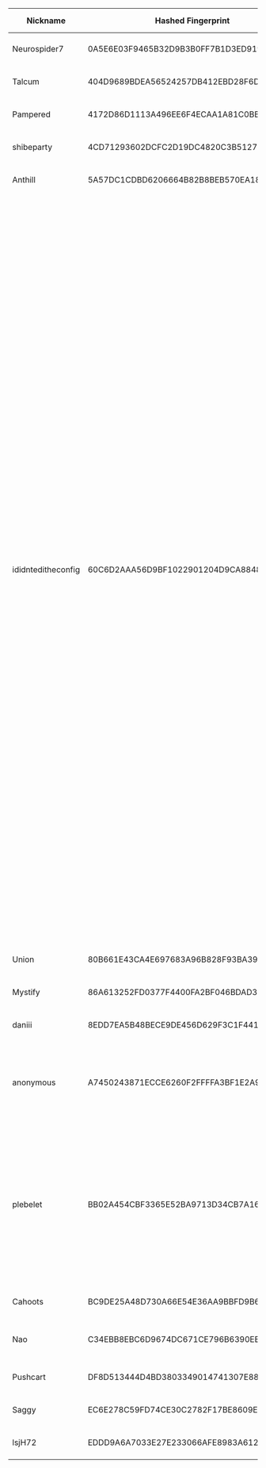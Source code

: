 | Nickname |  Hashed Fingerprint	| Or Addresses | Contact | Running | Flags | Last Seen | First Seen | Last Restarted | Advertised Bandwidth | Platform | Version | Version Status | Recommended Version | Verified hostnames | Exit policy |
|---|---|---|---|---|---|---|---|---|---|---|---|---|---|---|---|
|Neurospider7 | 0A5E6E03F9465B32D9B3B0FF7B1D3ED91942058F | ["198.98.58.110:443"] | netherworldbelow AT mail DOT com | true | Running, V2Dir, Valid | 2025-10-17 15:00:00 | 2025-10-17 06:00:00 | 2025-10-17 05:48:42 | 0 | Tor 0.4.8.19 on Linux | 0.4.8.19 | recommended | true | N/A | ["reject *:*"]|
|Talcum | 404D9689BDEA56524257DB412EBD28F6DCA1E628 | ["49.12.106.137:443","[2a01:4f8:c014:c013::1]:443"] | Talcum@proton.me | true | Running, V2Dir, Valid | 2025-10-17 15:00:00 | 2025-10-17 08:00:00 | 2025-10-17 07:36:46 | 0 | Tor 0.4.8.19 on Linux | 0.4.8.19 | recommended | true | ["static.137.106.12.49.clients.your-server.de"] | ["reject *:*"]|
|Pampered | 4172D86D1113A496EE6F4ECAA1A81C0BBCB07774 | ["5.75.234.90:443","[2a01:4f8:c013:e7e7::1]:443"] | Pampered@proton.me | true | Running, V2Dir, Valid | 2025-10-17 15:00:00 | 2025-10-17 08:00:00 | 2025-10-17 07:27:50 | 0 | Tor 0.4.8.19 on Linux | 0.4.8.19 | recommended | true | ["static.90.234.75.5.clients.your-server.de"] | ["reject *:*"]|
|shibeparty | 4CD71293602DCFC2D19DC4820C3B5127F60F871F | ["176.146.124.34:9001"] | tor@shibe.fr | true | Running, V2Dir, Valid | 2025-10-17 15:00:00 | 2025-10-17 09:00:00 | 2025-10-17 10:11:59 | 0 | Tor 0.4.8.19 on Linux | 0.4.8.19 | recommended | true | ["176-146-124-34.abo.bbox.fr"] | ["reject *:*"]|
|Anthill | 5A57DC1CDBD6206664B82B8BEB570EA1849B50D0 | ["91.99.79.188:443","[2a01:4f8:1c1a:c686::1]:443"] | Anthill@proton.me | true | Running, V2Dir, Valid | 2025-10-17 15:00:00 | 2025-10-17 08:00:00 | 2025-10-17 07:32:18 | 0 | Tor 0.4.8.19 on Linux | 0.4.8.19 | recommended | true | ["static.188.79.99.91.clients.your-server.de"] | ["reject *:*"]|
|ididnteditheconfig | 60C6D2AAA56D9BF1022901204D9CA8848E1EE326 | ["202.61.253.243:9001"] | Random Person nobody@tor.org | true | Exit, Running, V2Dir, Valid | 2025-10-17 15:00:00 | 2025-10-17 10:00:00 | 2025-10-17 08:05:56 | 0 | Tor 0.4.8.10 on Linux | 0.4.8.10 | recommended | true | ["vps.tayfunoezdemir.de"] | ["reject 0.0.0.0/8:*","reject 169.254.0.0/16:*","reject 127.0.0.0/8:*","reject 192.168.0.0/16:*","reject 10.0.0.0/8:*","reject 172.16.0.0/12:*","reject 202.61.253.243:*","accept *:20-23","accept *:43","accept *:53","accept *:79-81","accept *:88","accept *:110","accept *:143","accept *:194","accept *:220","accept *:389","accept *:443","accept *:464","accept *:465","accept *:531","accept *:543-544","accept *:554","accept *:563","accept *:587","accept *:636","accept *:706","accept *:749","accept *:873","accept *:902-904","accept *:981","accept *:989-995","accept *:1194","accept *:1220","accept *:1293","accept *:1500","accept *:1533","accept *:1677","accept *:1723","accept *:1755","accept *:1863","accept *:2082","accept *:2083","accept *:2086-2087","accept *:2095-2096","accept *:2102-2104","accept *:3128","accept *:3389","accept *:3690","accept *:4321","accept *:4643","accept *:5050","accept *:5190","accept *:5222-5223","accept *:5228","accept *:5900","accept *:6660-6669","accept *:6679","accept *:6697","accept *:8000","accept *:8008","accept *:8074","accept *:8080","accept *:8082","accept *:8087-8088","accept *:8332-8333","accept *:8443","accept *:8888","accept *:9418","accept *:9999","accept *:10000","accept *:11371","accept *:19294","accept *:19638","accept *:50002","accept *:64738","reject *:*"]|
|Union | 80B661E43CA4E697683A96B828F93BA396A74632 | ["128.140.87.180:443","[2a01:4f8:c014:bd71::1]:443"] | Union@proton.me | true | Running, V2Dir, Valid | 2025-10-17 15:00:00 | 2025-10-17 08:00:00 | 2025-10-17 07:27:37 | 0 | Tor 0.4.8.19 on Linux | 0.4.8.19 | recommended | true | ["static.180.87.140.128.clients.your-server.de"] | ["reject *:*"]|
|Mystify | 86A613252FD0377F4400FA2BF046BDAD343B0B7B | ["91.99.22.255:443","[2a01:4f8:1c1a:39f3::1]:443"] | Mystify@proton.me | true | Running, V2Dir, Valid | 2025-10-17 15:00:00 | 2025-10-17 08:00:00 | 2025-10-17 07:31:57 | 0 | Tor 0.4.8.19 on Linux | 0.4.8.19 | recommended | true | ["static.255.22.99.91.clients.your-server.de"] | ["reject *:*"]|
|daniii | 8EDD7EA5B48BECE9DE456D629F3C1F4411B3FACD | ["91.186.39.119:9002"] | fuck.off@gmail.com | true | Running, V2Dir, Valid | 2025-10-17 15:00:00 | 2025-10-17 01:00:00 | 2025-10-17 02:07:03 | 0 | Tor 0.4.8.10 on Linux | 0.4.8.10 | recommended | true | ["pool-119.39.186.91.dynamic.wobline-ip.de"] | ["reject *:*"]|
|anonymous | A7450243871ECCE6260F2FFFFA3BF1E2A97F2C47 | ["45.142.195.40:9001"] | N/A | true | Exit, Running, V2Dir, Valid | 2025-10-17 15:00:00 | 2025-10-17 13:00:00 | 2025-10-17 12:24:23 | 0 | Tor 0.4.8.10 on Linux | 0.4.8.10 | recommended | true | N/A | ["reject 0.0.0.0/8:*","reject 169.254.0.0/16:*","reject 127.0.0.0/8:*","reject 192.168.0.0/16:*","reject 10.0.0.0/8:*","reject 172.16.0.0/12:*","reject 45.142.195.40:*","accept *:*"]|
|plebelet | BB02A454CBF3365E52BA9713D34CB7A169FC4D79 | ["107.189.27.145:443","[2602:fa59:5:915::1]:443"] | johan@freemail | true | Exit, Running, Valid | 2025-10-17 15:00:00 | 2025-10-17 01:00:00 | 2025-10-17 00:46:40 | 0 | Tor 0.4.8.19 on Linux | 0.4.8.19 | recommended | true | N/A | ["reject 0.0.0.0/8:*","reject 169.254.0.0/16:*","reject 127.0.0.0/8:*","reject 192.168.0.0/16:*","reject 10.0.0.0/8:*","reject 172.16.0.0/12:*","reject 107.189.27.145:*","reject *:25","reject *:119","reject *:135-139","reject *:445","reject *:563","reject *:1214","reject *:4661-4666","reject *:6346-6429","reject *:6699","reject *:6881-6999","accept *:*"]|
|Cahoots | BC9DE25A48D730A66E54E36AA9BBFD9B6B152829 | ["116.202.9.44:443","[2a01:4f8:c013:f4bf::1]:443"] | Cahoots@proton.me | true | Running, V2Dir, Valid | 2025-10-17 15:00:00 | 2025-10-17 08:00:00 | 2025-10-17 07:07:49 | 0 | Tor 0.4.8.19 on Linux | 0.4.8.19 | recommended | true | ["static.44.9.202.116.clients.your-server.de"] | ["reject *:*"]|
|Nao | C34EBB8EBC6D9674DC671CE796B6390EB6F1BFCF | ["116.80.45.37:9001","[2001:2c0:100:411:15:cafe:1df:1]:9001"] | email:mail[]ekinao.com url:https://www.ekinao.com proof:dns-rsa ciissversion:2 | true | Running, V2Dir, Valid | 2025-10-17 15:00:00 | 2025-10-17 10:00:00 | 2025-10-17 11:26:35 | 0 | Tor 0.4.8.19 on Linux | 0.4.8.19 | recommended | true | N/A | ["reject *:*"]|
|Pushcart | DF8D513444D4BD3803349014741307E8826C4680 | ["91.98.90.228:443","[2a01:4f8:c012:d5b1::1]:443"] | Pushcart@proton.me | true | Running, V2Dir, Valid | 2025-10-17 15:00:00 | 2025-10-17 08:00:00 | 2025-10-17 07:10:33 | 0 | Tor 0.4.8.19 on Linux | 0.4.8.19 | recommended | true | ["static.228.90.98.91.clients.your-server.de"] | ["reject *:*"]|
|Saggy | EC6E278C59FD74CE30C2782F17BE8609E135B3C7 | ["168.119.189.61:443","[2a01:4f8:c012:5f4c::1]:443"] | Saggy@proton.me | true | Running, V2Dir, Valid | 2025-10-17 15:00:00 | 2025-10-17 08:00:00 | 2025-10-17 07:37:08 | 0 | Tor 0.4.8.19 on Linux | 0.4.8.19 | recommended | true | ["static.61.189.119.168.clients.your-server.de"] | ["reject *:*"]|
|lsjH72 | EDDD9A6A7033E27E233066AFE8983A612B5BEFED | ["2.56.246.107:9001","[2a0e:97c0:3ea:585::1]:9001"] | L <rarity_discard300 at simplelogin dot com> | true | Running, Valid | 2025-10-17 15:00:00 | 2025-10-17 09:00:00 | 2025-10-17 08:25:37 | 0 | Tor 0.4.8.17 on Linux | 0.4.8.17 | recommended | true | N/A | ["reject *:*"]|
